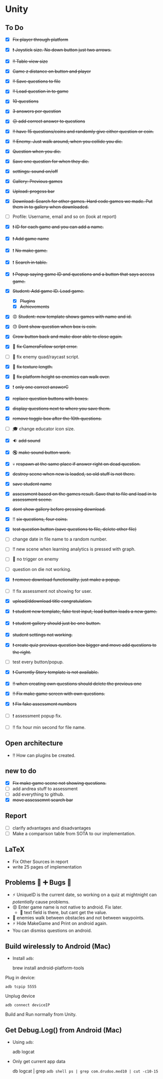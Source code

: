 # Unity

## To Do

- [x] ~~Fix player through platform~~
- [x] ~~:exclamation: Joystick size. No down button just two arrows.~~
- [x] ~~:bangbang: Table view size~~
- [x] ~~Game z distance on button and player~~
- [x] ~~:bangbang: Save questions to file~~
- [x] ~~:bangbang: Load question in to game~~
- [x] ~~10 questions~~
- [x] ~~3 answers per question~~
- [x] ~~:confused: add correct answer to questions~~
- [x] ~~:bangbang: have 15 questions/coins and randomly give either question or coin.~~
- [x] ~~:bangbang: Enemy. Just walk around, when you collide you die.~~
- [x] ~~Question when you die.~~
- [x] ~~Save one question for when they die.~~
- [x] ~~settings: sound on/off~~
- [x] ~~Gallery: Previous games~~
- [x] ~~Upload: progess bar~~
- [x] ~~Download: Search for other games. Hard code games we made. Put them in to gallery when downloaded.~~
- [ ] Profile: Username, email and so on (look at report)
- [x] ~~:exclamation: ID for each game and you can add a name.~~
- [x] ~~:exclamation: Add game name~~
- [x] :exclamation: ~~No make game.~~
- [x] :exclamation: ~~Search in table.~~
- [x] ~~:exclamation: Popup saying game ID and questions and a button that says access game.~~
- [x] ~~Student: Add game ID. Load game.~~
	- [x] ~~Plugins~~
	- [x] ~~Achievements~~
- [x] :rage: ~~Student: new template shows games with name and id.~~
- [x] :sweat: ~~Dont show question when box is coin.~~
- [x] ~~Grow button back and make door able to close again.~~
- [x] :bug: ~~fix CameraFollow script error.~~  
- [ ] :bug: fix enemy quad/raycast script.
- [x] :bug: ~~fix texture length.~~
- [x] :bug: ~~fix platform height so enemies can walk over.~~  
- [x] :exclamation: ~~only one correct answerC~~
- [x] ~~replace question buttons with boxes.~~
- [x] ~~display questions next to where you save them.~~
- [x] ~~remove toggle box after the 10th questions.~~
- [ ] :mortar_board: change educator icon size.
- [x] :sound: ~~add sound~~
- [x] :mute: ~~make sound button work.~~  
- [x] :skull: ~~respawn at the same place if answer right on dead question.~~ 
- [x] ~~destroy scene when new is loaded, so old stuff is not there.~~ 
- [x] ~~save student name~~
- [x] ~~assessment based on the games result. Save that to file and load in to assessment scene.~~
- [x] ~~dont show gallery before pressing download.~~ 
- [x] :bangbang: ~~six questions, four coins.~~ 
- [x] ~~test question button (save questions to file, delete other file)~~
- [ ] change date in file name to a random number. 
- [ ] :bangbang: new scene when learning analytics is pressed with graph.  
- [ ] :space_invader: no trigger on enemy
- [ ] question on die not working. 
- [x] ~~:exclamation: remove download functionality. just make a popup.~~
- [ ] :bangbang: fix assessment not showing for user. 
- [x] ~~upload/ddownload title congratulation.~~ 
- [x] ~~:exclamation: student new template, fake test input, load button loads a new game.~~ 
- [x] ~~:exclamation: student gallery should just be one button.~~
- [x] ~~student settings not working.~~
- [x] ~~:exclamation: create quiz previous question box bigger and move add questions to the right.~~ 
- [ ] test every button/popup. 
- [x] ~~:exclamation: Currently Story template is not available.~~ 
- [x] ~~:bangbang: when creating own questions should delete the previous one~~
- [x] ~~:bangbang: Fix make game screen with own questions.~~ 
- [x] ~~:exclamation: Fix fake assessment numbers~~
- [ ] :exclamation: assessment popup fix. 
- [ ] :bangbang: fix hour min second for file name. 


## Open architecture
- :bangbang: How can plugins be created.

## new to do

- [x] ~~Fix make game scene not showing questions.~~
- [ ] add andrea stuff to assessment
- [ ] add everything to github.
- [x] ~~move assessemnt search bar~~

## Report

- [ ] clarify advantages and disadvantages
- [ ] Make a comparison table from SOTA to our implementation. 

## LaTeX

- Fix Other Sources in report
- write 25 pages of implementation


## Problems :ant: :heavy_plus_sign: Bugs :bug:

- :zap: UniqueID is the current date, so working on a quiz at mightnight can *potentially* cause problems.
- :rage: Enter game name is not native to android. Fix later.
	- :imp: text field is there, but cant get the value.
- :space_invader: enemies walk between obstacles and not between waypoints.
- :zap: Hide MakeGame and Print on android again. 
- You can dismiss questions on android. 

## Build wirelessly to Android (Mac)

- Install ``adb``:


	brew install android-platform-tools


Plug in device:

    adb tcpip 5555

Unplug device

    adb connect deviceIP

Build and Run normally from Unity.

## Get Debug.Log() from Android (Mac)

- Using ``adb``:


	adb logcat
    
   
- Only get current app data

	db logcat | grep `adb shell ps | grep com.drudoo.med10 | cut -c10-15`
